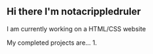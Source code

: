 ## Hi there I'm notacrippledruler
I am currently working on a HTML/CSS website

My completed projects are...
1.
